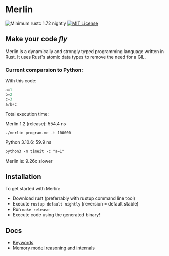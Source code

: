 # Merlin

![Minimum rustc 1.72 nightly](https://img.shields.io/badge/rustc-1.72%20nightly-brightgreen)
[![MIT License](https://img.shields.io/badge/License-MIT-informational)](LICENSE)

<h2><strong>Make your code <i>fly</i></strong></h2>

Merlin is a dynamically and strongly typed programming language written in Rust. It uses Rust's atomic data types to remove the need for a GIL.

### Current comparsion to Python:

With this code:
```Python
a=1
b=2
c=3
a/b+c
```
Total execution time:

Merlin 1.2 (release): 554.4 ns

`./merlin program.me -t 100000`

Python 3.10.6: 59.9 ns 

`python3 -m timeit -c "a=1"`

Merlin is: 9.26x slower

## Installation
To get started with Merlin:
- Download rust (preferrably with rustup command line tool)
- Execute `rustup default nightly` (reversion = default stable)
- Run `make release`
- Execute code using the generated binary!

## Docs
- [Keywords](docs/keywords.md)
- [Memory model reasoning and internals](docs/memory_model.md)
